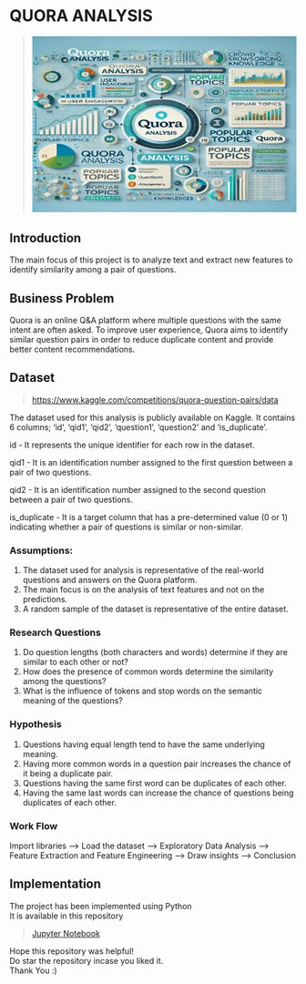 # QUORA ANALYSIS

> ![QUORA ANALYSIS](IMG.jpg)

## Introduction
The main focus of this project is to analyze text and extract new features to identify similarity among a pair of questions.

## Business Problem
<p>Quora is an online Q&A platform where multiple questions with the same intent are often asked. To improve user experience, Quora aims to identify similar question pairs in order to reduce duplicate content and provide better content recommendations.</p>

## Dataset
> https://www.kaggle.com/competitions/quora-question-pairs/data</br>
<p> The dataset used for this analysis is publicly available on Kaggle. It contains 6 columns; ‘id’, ‘qid1’, ‘qid2’, ‘question1’, ‘question2’ and ‘is_duplicate’. 

id - It represents the unique identifier for each row in the dataset.

qid1 - It is an identification number assigned to the first question between a pair of two questions.

qid2 - It is an identification number assigned to the second question between a pair of two questions.

is_duplicate - It is a target column that has a pre-determined value (0 or 1) indicating whether a pair of questions is similar or non-similar.</p>

### Assumptions:

1. The dataset used for analysis is representative of the real-world questions and answers on the Quora platform.
2. The main focus is on the analysis of text features and not on the predictions.
3. A random sample of the dataset is representative of the entire dataset.

### Research Questions

1. Do question lengths (both characters and words) determine if they are similar to each other or not?
2. How does the presence of common words determine the similarity among the questions?
3. What is the influence of tokens and stop words on the semantic meaning of the questions?

### Hypothesis

1. Questions having equal length tend to have the same underlying meaning.
2. Having more common words in a question pair increases the chance of it being a duplicate pair.
3. Questions having the same first word can be duplicates of each other.
4. Having the same last words can increase the chance of questions being duplicates of each other.

### **Work Flow**

Import libraries —> Load the dataset —> Exploratory Data Analysis —> Feature Extraction and Feature Engineering —> Draw insights —> Conclusion

## Implementation
The project has been implemented using Python </br>
It is available in this repository </br>
> [Jupyter Notebook](https://github.com/aashritha-nelavelli/Quora_Analysis/blob/main/quorafile.ipynb) </br>

Hope this repository was helpful! </br>
Do star the repository incase you liked it. </br>
Thank You :)

